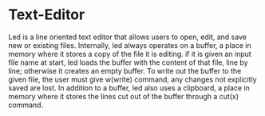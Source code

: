 # Text-Editor
Led is a line oriented text editor that allows users to open, edit, and save new or existing files. Internally, led always operates on a buffer, a place in memory where it stores a copy of the file it is editing. if it is given an input file name at start, led loads the buffer with the content of that file, line by line; otherwise it creates an empty buffer. To write out the buffer to the given file, the user must give w(write) command, any changes not explicitly saved are lost. In addition to a buffer, led also uses a clipboard, a place in memory where it stores the lines cut out of the buffer through a cut(x) command.
